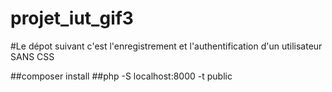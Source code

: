 # projet_iut_gif3
#Le dépot suivant c'est l'enregistrement et l'authentification d'un utilisateur SANS CSS

##composer install
##php -S localhost:8000 -t public
